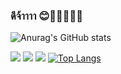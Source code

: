 ###  ดีจ้าาาา 😊🐱‍🏍🐱‍💻👋


![Anurag's GitHub stats](https://github-readme-stats.vercel.app/api?username=pakawatkung&show_icons=true&theme=synthwave) 




![](https://github-profile-summary-cards.vercel.app/api/cards/profile-details?username=pakawatkung&theme=monokai)
![](http://github-profile-summary-cards.vercel.app/api/cards/repos-per-language?username=pakawatkung&theme=monokai)
![](http://github-profile-summary-cards.vercel.app/api/cards/most-commit-language?username=pakawatkung&theme=monokai)
[![Top Langs](https://github-readme-stats.vercel.app/api/top-langs/?username=pakawatkung&layout=compact)](https://github.com/anuraghazra/github-readme-stats)
